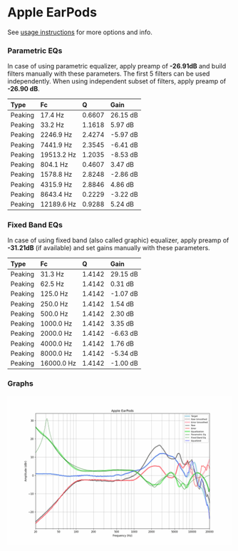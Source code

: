 # Apple EarPods
See [usage instructions](https://github.com/jaakkopasanen/AutoEq#usage) for more options and info.

### Parametric EQs
In case of using parametric equalizer, apply preamp of **-26.91dB** and build filters manually
with these parameters. The first 5 filters can be used independently.
When using independent subset of filters, apply preamp of **-26.90 dB**.

| Type    | Fc         |      Q | Gain     |
|:--------|:-----------|:-------|:---------|
| Peaking | 17.4 Hz    | 0.6607 | 26.15 dB |
| Peaking | 33.2 Hz    | 1.1618 | 5.97 dB  |
| Peaking | 2246.9 Hz  | 2.4274 | -5.97 dB |
| Peaking | 7441.9 Hz  | 2.3545 | -6.41 dB |
| Peaking | 19513.2 Hz | 1.2035 | -8.53 dB |
| Peaking | 804.1 Hz   | 0.4607 | 3.47 dB  |
| Peaking | 1578.8 Hz  | 2.8248 | -2.86 dB |
| Peaking | 4315.9 Hz  | 2.8846 | 4.86 dB  |
| Peaking | 8643.4 Hz  | 0.2229 | -3.22 dB |
| Peaking | 12189.6 Hz | 0.9288 | 5.24 dB  |

### Fixed Band EQs
In case of using fixed band (also called graphic) equalizer, apply preamp of **-31.21dB**
(if available) and set gains manually with these parameters.

| Type    | Fc         |      Q | Gain     |
|:--------|:-----------|:-------|:---------|
| Peaking | 31.3 Hz    | 1.4142 | 29.15 dB |
| Peaking | 62.5 Hz    | 1.4142 | 0.31 dB  |
| Peaking | 125.0 Hz   | 1.4142 | -1.07 dB |
| Peaking | 250.0 Hz   | 1.4142 | 1.54 dB  |
| Peaking | 500.0 Hz   | 1.4142 | 2.30 dB  |
| Peaking | 1000.0 Hz  | 1.4142 | 3.35 dB  |
| Peaking | 2000.0 Hz  | 1.4142 | -6.63 dB |
| Peaking | 4000.0 Hz  | 1.4142 | 1.76 dB  |
| Peaking | 8000.0 Hz  | 1.4142 | -5.34 dB |
| Peaking | 16000.0 Hz | 1.4142 | -1.00 dB |

### Graphs
![](./Apple%20EarPods.png)